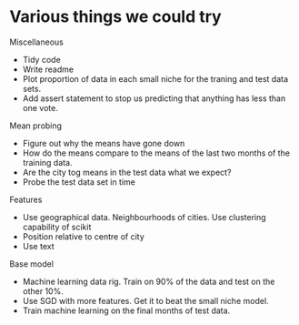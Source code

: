 Various things we could try
===

Miscellaneous
* Tidy code
* Write readme
* Plot proportion of data in each small niche for the traning and test data sets.
* Add assert statement to stop us predicting that anything has less than one vote.

Mean probing
* Figure out why the means have gone down
* How do the means compare to the means of the last two months of the training data.
* Are the city tog means in the test data what we expect?
* Probe the test data set in time

Features
* Use geographical data. Neighbourhoods of cities. Use clustering capability of scikit
* Position relative to centre of city
* Use text

Base model
* Machine learning data rig. Train on 90% of the data and test on the other 10%.
* Use SGD with more features. Get it to beat the small niche model.
* Train machine learning on the final months of test data.

